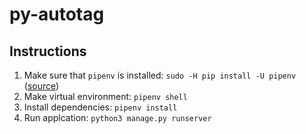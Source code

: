 # py-autotag

## Instructions

1. Make sure that `pipenv` is installed: `sudo -H pip install -U pipenv` ([source](https://stackoverflow.com/a/47898336))
2. Make virtual environment: `pipenv shell`
3. Install dependencies: `pipenv install`
4. Run applcation: `python3 manage.py runserver`
